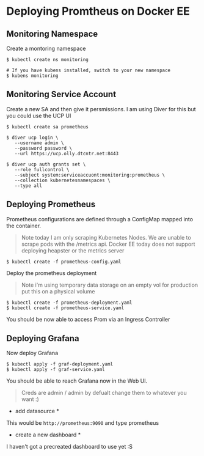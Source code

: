 # Deploying Promtheus on Docker EE

## Monitoring Namespace

Create a montoring namespace

```
$ kubectl create ns monitoring

# If you have kubens installed, switch to your new namespace
$ kubens monitoring

```

## Monitoring Service Account

Create a new SA and then give it persmissions. I am using Diver for this but you could use the UCP UI 

```
$ kubectl create sa prometheus

$ diver ucp login \
   --username admin \
   --password password \
   --url https://ucp.olly.dtcntr.net:8443

$ diver ucp auth grants set \
   --role fullcontrol \
   --subject system:serviceaccuont:monitoring:prometheus \
   --collection kubernetesnamespaces \
   --type all
```

## Deploying Prometheus

Prometheus configurations are defined through a ConfigMap mapped into the container. 

> Note today I am only scraping Kubernetes Nodes. We are unable to scrape pods with the /metrics api.
> Docker EE today does not support deploying heapster or the metrics server


```
$ kubectl create -f prometheus-config.yaml
```

Deploy the prometheus deployment

> Note i'm using temporary data storage on an empty vol
> for production put this on a physical volume

```
$ kubectl create -f prometheus-deployment.yaml
$ kubectl create -f prometheus-service.yaml
```

You should be now able to access Prom via an Ingress Controller

## Deploying Grafana

Now deploy Grafana

```
$ kubectl apply -f graf-deployment.yaml
$ kubectl apply -f graf-service.yaml
```

You should be able to reach Grafana now in the Web UI. 

> Creds are admin / admin by defualt
> change them to whatever you want :)


* add datasource *

This would be `http://prometheus:9090` and type prometheus


* create a new dashboard *

I haven't got a precreated dashboard to use yet :S 
